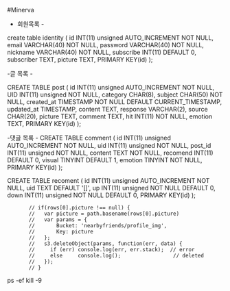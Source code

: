 #Minerva

- 회원목록 -

create table identity ( id INT(11) unsigned AUTO_INCREMENT NOT NULL,   
  email VARCHAR(40) NOT NULL,
  password VARCHAR(40) NOT NULL,
  nickname VARCHAR(40) NOT NULL,
  subscribe INT(11) DEFAULT 0,
  subscriber TEXT,
  picture TEXT,
  PRIMARY KEY(id) );

-글 목록 -

CREATE TABLE post ( id INT(11) unsigned AUTO_INCREMENT NOT NULL,
UID INT(11) unsigned NOT NULL,
category CHAR(8),
subject CHAR(50) NOT NULL,
created_at TIMESTAMP NOT NULL DEFAULT CURRENT_TIMESTAMP,
updated_at TIMESTAMP,
content TEXT,
response VARCHAR(2),
source CHAR(20),
picture TEXT,
comment TEXT,
hit INT(11) NOT NULL,
emotion TEXT,
PRIMARY KEY(id) );

-댓글 목록 -
CREATE TABLE comment (
  id INT(11) unsigned AUTO_INCREMENT NOT NULL,
  uid INT(11) unsigned NOT NULL,
  post_id INT(11) unsigned NOT NULL,
  content TEXT NOT NULL,
  recomend INT(11) DEFAULT 0,
  visual TINYINT DEFAULT 1,
  emotion TINYINT NOT NULL,
  PRIMARY KEY(id)
);

CREATE TABLE recoment (
  id INT(11) unsigned AUTO_INCREMENT NOT NULL,
  uid TEXT DEFAULT '[]',
  up INT(11) unsigned NOT NULL DEFAULT 0,
  down INT(11) unsigned NOT NULL DEFAULT 0,
  PRIMARY KEY(id)
  );




           // if(rows[0].picture !== null) {
           //   var picture = path.basename(rows[0].picture)
           //   var params = {
           //       Bucket: 'nearbyfriends/profile_img',
           //       Key: picture
           //   };
           //   s3.deleteObject(params, function(err, data) {
           //     if (err) console.log(err, err.stack);  // error
           //     else     console.log();                 // deleted
           //   });
           // }
ps -ef
kill -9
